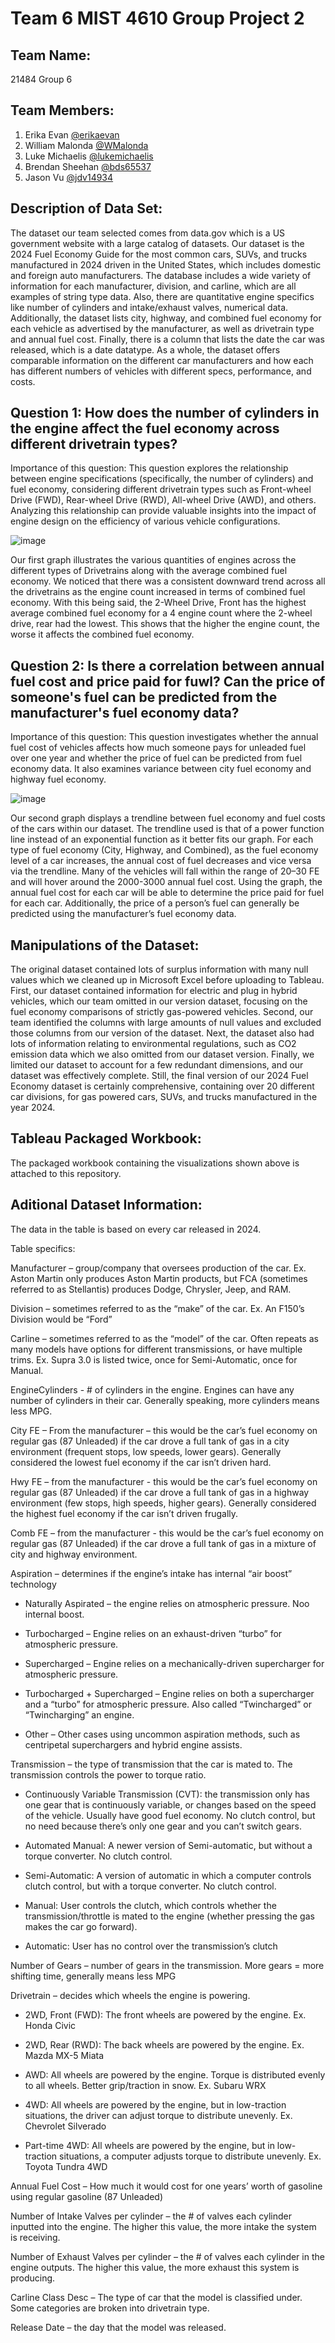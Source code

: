 # Team 6 MIST 4610 Group Project 2





## Team Name:
 21484 Group 6

## Team Members:
1. Erika Evan [@erikaevan](https://www.github.com/erikaevan)
2. William Malonda [@WMalonda](https://www.github.com/WMalonda)
3. Luke Michaelis [@lukemichaelis](https://www.github.com/lukemichaelis)
4. Brendan Sheehan [@bds65537](https://www.github.com/bds65537)
5. Jason Vu [@jdv14934](https://www.github.com/jdv14934)
   
## Description of Data Set:

The dataset our team selected comes from data.gov which is a US government website with a large catalog of datasets. Our dataset is the 2024 Fuel Economy Guide for the most common cars, SUVs, and trucks manufactured in 2024 driven in the United States, which includes domestic and foreign auto manufacturers. The database includes a wide variety of information for each manufacturer, division, and carline, which are all examples of string type data. Also, there are quantitative engine specifics like number of cylinders and intake/exhaust valves, numerical data. Additionally, the dataset lists city, highway, and combined fuel economy for each vehicle as advertised by the manufacturer, as well as drivetrain type and annual fuel cost. Finally, there is a column that lists the date the car was released, which is a date datatype. As a whole, the dataset offers comparable information on the different car manufacturers and how each has different numbers of vehicles with different specs, performance, and costs. 

## Question 1: How does the number of cylinders in the engine affect the fuel economy across different drivetrain types?

Importance of this question:
This question explores the relationship between engine specifications (specifically, the number of cylinders) and fuel economy, considering different drivetrain types such as Front-wheel Drive (FWD), Rear-wheel Drive (RWD), All-wheel Drive (AWD), and others. Analyzing this relationship can provide valuable insights into the impact of engine design on the efficiency of various vehicle configurations.

![image](https://github.com/erikaevan/MIST4610GroupProject2/assets/163041610/899981f4-4f73-4d8c-9a83-f79d89c707c2)

Our first graph illustrates the various quantities of engines across the different types of Drivetrains along with the average combined fuel economy. We noticed that there was a consistent downward trend across all the drivetrains as the engine count increased in terms of combined fuel economy. With this being said, the 2-Wheel Drive, Front has the highest average combined fuel economy  for a 4 engine count where the 2-wheel drive, rear had the lowest. This shows that the higher the engine count, the worse it affects the combined fuel economy.

## Question 2: Is there a correlation between annual fuel cost and price paid for fuwl? Can the price of someone's fuel can be predicted from the manufacturer's fuel economy data?

Importance of this question: 
This question investigates whether the annual fuel cost of vehicles affects how much someone pays for unleaded fuel over one year and whether the price of fuel can be predicted from fuel economy data. It also examines variance between city fuel economy and highway fuel economy.

![image](https://github.com/erikaevan/MIST4610GroupProject2/assets/163041610/02582677-bd72-4e78-9484-04a85ee5812b)

Our second graph displays a trendline between fuel economy and fuel costs of the cars within our dataset. The trendline used is that of a power function line instead of an exponential function as it better fits our graph. For each type of fuel economy (City, Highway, and Combined), as the fuel economy level of a car increases, the annual cost of fuel decreases and vice versa via the trendline. Many of the vehicles will fall within the range of 20–30 FE and will hover around the 2000-3000 annual fuel cost. Using the graph, the annual fuel cost for each car will be able to determine the price paid for fuel for each car. Additionally, the price of a person’s fuel can generally be predicted using the manufacturer’s fuel economy data.

## Manipulations of the Dataset:

The original dataset contained lots of surplus information with many null values which we cleaned up in Microsoft Excel before uploading to Tableau. First, our dataset contained information for electric and plug in hybrid vehicles, which our team omitted in our version dataset, focusing on the fuel economy comparisons of strictly gas-powered vehicles. Second, our team identified the columns with large amounts of null values and excluded those columns from our version of the dataset. Next, the dataset also had lots of information relating to environmental regulations, such as CO2 emission data which we also omitted from our dataset version. Finally, we limited our dataset to account for a few redundant dimensions, and our dataset was effectively complete. Still, the final version of our 2024 Fuel Economy dataset is certainly comprehensive, containing over 20 different car divisions, for gas powered cars, SUVs, and trucks manufactured in the year 2024. 

## Tableau Packaged Workbook:
The packaged workbook containing the visualizations shown above is attached to this repository.

## Aditional Dataset Information:
The data in the table is based on every car released in 2024. 

Table specifics:

Manufacturer – group/company that oversees production of the car. Ex. Aston Martin only produces Aston Martin products, but FCA (sometimes referred to as Stellantis) produces Dodge, Chrysler, Jeep, and RAM.

Division – sometimes referred to as the “make” of the car. Ex. An F150’s Division would be “Ford”

Carline – sometimes referred to as the “model” of the car. Often repeats as many models have options for different transmissions, or have multiple trims. Ex. Supra 3.0 is listed twice, once for Semi-Automatic, once for Manual.

EngineCylinders - # of cylinders in the engine. Engines can have any number of cylinders in their car. Generally speaking, more cylinders means less MPG.

City FE – From the manufacturer – this would be the car’s fuel economy on regular gas (87 Unleaded) if the car drove a full tank of gas in a city environment (frequent stops, low speeds, lower gears). Generally considered the lowest fuel economy if the car isn’t driven hard.

Hwy FE – from the manufacturer - this would be the car’s fuel economy on regular gas (87 Unleaded) if the car drove a full tank of gas in a highway environment (few stops, high speeds, higher gears). Generally considered the highest fuel economy if the car isn’t driven frugally.

Comb FE – from the manufacturer - this would be the car’s fuel economy on regular gas (87 Unleaded) if the car drove a full tank of gas in a mixture of city and highway environment.

Aspiration – determines if the engine’s intake has internal “air boost” technology

- Naturally Aspirated – the engine relies on atmospheric pressure. Noo internal boost.

- Turbocharged – Engine relies on an exhaust-driven “turbo” for atmospheric pressure.
     
- Supercharged – Engine relies on a mechanically-driven supercharger for atmospheric pressure.
  
- Turbocharged + Supercharged – Engine relies on both a supercharger and a “turbo” for atmospheric pressure. Also called “Twincharged” or “Twincharging” an engine.

- Other – Other cases using uncommon aspiration methods, such as centripetal superchargers and hybrid engine assists.

Transmission – the type of transmission that the car is mated to. The transmission controls the power to torque ratio.

- Continuously Variable Transmission (CVT): the transmission only has one gear that is continuously variable, or changes based on the speed of the vehicle. Usually have good fuel economy. No clutch control, but no need because there’s only one gear and you can’t switch gears.
  
- Automated Manual: A newer version of Semi-automatic, but without a torque converter. No clutch control.
  
- Semi-Automatic: A version of automatic in which a computer controls clutch control, but with a torque converter. No clutch control.
  
- Manual: User controls the clutch, which controls whether the transmission/throttle is mated to the engine (whether pressing the gas makes the car go forward).
  
- Automatic: User has no control over the transmission’s clutch
  
Number of Gears – number of gears in the transmission. More gears = more shifting time, generally means less MPG

Drivetrain – decides which wheels the engine is powering.

- 2WD, Front (FWD): The front wheels are powered by the engine. Ex. Honda Civic
  
- 2WD, Rear (RWD): The back wheels are powered by the engine. Ex. Mazda MX-5 Miata
  
- AWD: All wheels are powered by the engine. Torque is distributed evenly to all wheels. Better grip/traction in snow. Ex. Subaru WRX
  
- 4WD: All wheels are powered by the engine, but in low-traction situations, the driver can adjust torque to distribute unevenly. Ex. Chevrolet Silverado
  
- Part-time 4WD: All wheels are powered by the engine, but in low-traction situations, a computer adjusts torque to distribute unevenly. Ex. Toyota Tundra 4WD

Annual Fuel Cost – How much it would cost for one years’ worth of gasoline using regular gasoline (87 Unleaded)

Number of Intake Valves per cylinder – the # of valves each cylinder inputted into the engine. The higher this value, the more intake the system is receiving.

Number of Exhaust Valves per cylinder – the # of valves each cylinder in the engine outputs. The higher this value, the more exhaust this system is producing.

Carline Class Desc – The type of car that the model is classified under. Some categories are broken into drivetrain type.

Release Date – the day that the model was released.


